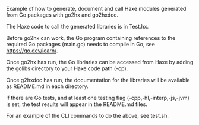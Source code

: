 Example of how to generate, document and call Haxe modules generated from Go packages with go2hx and go2hxdoc.

The Haxe code to call the generated libraries is in Test.hx.

Before go2hx can work, the Go program containing references to the required Go packages (main.go) needs to compile in Go, see https://go.dev/learn/.

Once go2hx has run, the Go libriaries can be accessed from Haxe by adding the golibs directory to your Haxe code path (-cp).

Once g2hxdoc has run, the documentation for the libraries will be available as README.md in each directory.

if there are Go tests, and at least one testing flag (-cpp,-hl,-interp,-js,-jvm) is set, the test results will appear in the README.md files.

For an example of the CLI commands to do the above, see test.sh.
